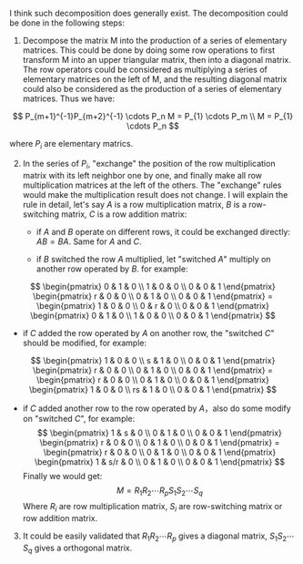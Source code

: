 I think such decomposition does generally exist. The decomposition could be done in the following steps:

1. Decompose the matrix M into the production of a series of elementary matrices. This could be done by doing some row operations to first transform M into an upper triangular matrix, then into a diagonal matrix. The row operators could be considered as multiplying a series of elementary matrices on the left of M, and the resulting diagonal matrix could also be considered as the production of a series of elementary matrices. Thus we have:

$$
    P_{m+1}^{-1}P_{m+2}^{-1} \cdots P_n M = P_{1} \cdots P_m \\
    M = P_{1} \cdots P_n
$$

  where $P_i$ are elementary matrics.

2. In the series of $P_i$, "exchange" the position of the row multiplication matrix with its left neighbor one by one, and finally make all row multiplication matrices at the left of the others. The "exchange" rules would make the multiplication result does not change. I will explain the rule in detail, let's say $A$ is a row multiplication matrix, $B$ is a row-switching matrix, $C$ is a row addition matrix:

     * if $A$ and $B$ operate on different rows, it could be exchanged directly: $AB = BA$. Same for $A$ and $C$.

     * if $B$ switched the row $A$ multiplied, let "switched $A$" multiply on another row operated by $B$. for example:

$$
\begin{pmatrix}
      0 & 1 & 0 \\
      1 & 0 & 0 \\
      0 & 0 & 1
    \end{pmatrix}
    \begin{pmatrix}
      r & 0 & 0 \\
      0 & 1 & 0 \\
      0 & 0 & 1
    \end{pmatrix} =
    \begin{pmatrix}
      1 & 0 & 0 \\
      0 & r & 0 \\
      0 & 0 & 1
    \end{pmatrix}
    \begin{pmatrix}
      0 & 1 & 0 \\
      1 & 0 & 0 \\
      0 & 0 & 1
\end{pmatrix}
$$

* if $C$ added the row operated by $A$ on another row, the "switched $C$" should be modified, for example:

$$
\begin{pmatrix}
      1 & 0 & 0 \\
      s & 1 & 0 \\
      0 & 0 & 1
    \end{pmatrix}
    \begin{pmatrix}
      r & 0 & 0 \\
      0 & 1 & 0 \\
      0 & 0 & 1
    \end{pmatrix} =
    \begin{pmatrix}
      r & 0 & 0 \\
      0 & 1 & 0 \\
      0 & 0 & 1
    \end{pmatrix}
    \begin{pmatrix}
      1 & 0 & 0 \\
      rs & 1 & 0 \\
      0 & 0 & 1
\end{pmatrix}
$$

* if $C$ added another row to the row operated by $A$，also do some modify on "switched $C$", for example:
  $$
  \begin{pmatrix}
        1 & s & 0 \\
        0 & 1 & 0 \\
        0 & 0 & 1
      \end{pmatrix}
      \begin{pmatrix}
        r & 0 & 0 \\
        0 & 1 & 0 \\
        0 & 0 & 1
      \end{pmatrix} =
      \begin{pmatrix}
        r & 0 & 0 \\
        0 & 1 & 0 \\
        0 & 0 & 1
      \end{pmatrix}
      \begin{pmatrix}
        1 & s/r & 0 \\
        0 & 1 & 0 \\
        0 & 0 & 1
  \end{pmatrix}
  $$
  Finally we would get:
  $$
  M = R_1R_2\cdots R_p S_1S_2\cdots S_q
  $$
  Where $R_i$ are row multiplication matrix, $S_i$ are row-switching matrix or row addition matrix.

3. It could be easily validated that $R_1R_2\cdots R_p$ gives a diagonal matrix, $S_1S_2\cdots S_q$ gives a orthogonal matrix.